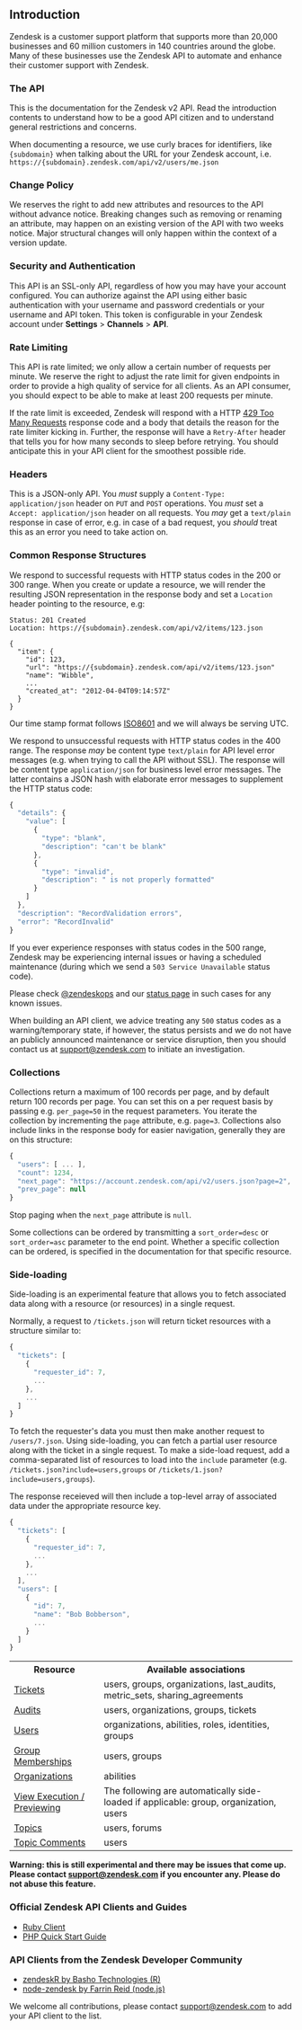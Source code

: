 ## Introduction

Zendesk is a customer support platform that supports more than 20,000 businesses and 60 million customers in 140 countries around the globe. Many of these businesses use the Zendesk API to automate and enhance their customer support with Zendesk.

### The API
This is the documentation for the Zendesk v2 API. Read the introduction contents to understand how to be a good API citizen and to understand general restrictions and concerns.

When documenting a resource, we use curly braces for identifiers, like `{subdomain}` when talking about the URL for your Zendesk account, i.e. `https://{subdomain}.zendesk.com/api/v2/users/me.json`

### Change Policy

We reserves the right to add new attributes and resources to the API without advance notice. Breaking changes such as removing or renaming an attribute, may happen on an existing version of the API with two weeks notice. Major structural changes will only happen within the context of a version update.

### Security and Authentication

This API is an SSL-only API, regardless of how you may have your account configured. You can authorize against the API using either basic authentication with your username and password credentials or your username and API token.  This token is configurable in your Zendesk account under **Settings** > **Channels** > **API**.

### Rate Limiting

This API is rate limited; we only allow a certain number of requests per minute. We reserve the right to adjust the rate limit for given endpoints in order to provide a high quality of service for all clients. As an API consumer, you should expect to be able to make at least 200 requests per minute.

If the rate limit is exceeded, Zendesk will respond with a HTTP [429 Too Many Requests](http://tools.ietf.org/html/draft-nottingham-http-new-status-02#section-4) response code and a body that details the reason for the rate limiter kicking in. Further, the response will have a `Retry-After` header that tells you for how many seconds to sleep before retrying. You should anticipate this in your API client for the smoothest possible ride.

### Headers

This is a JSON-only API. You *must* supply a `Content-Type: application/json` header on `PUT` and `POST` operations. You *must* set a `Accept: application/json` header on all requests. You *may* get a `text/plain` response in case of error, e.g. in case of a bad request, you *should* treat this as an error you need to take action on.

### Common Response Structures

We respond to successful requests with HTTP status codes in the 200 or 300 range. When you create or update a resource, we will render the resulting JSON representation in the response body and set a `Location` header pointing to the resource, e.g:

```http
Status: 201 Created
Location: https://{subdomain}.zendesk.com/api/v2/items/123.json

{
  "item": {
    "id": 123,
    "url": "https://{subdomain}.zendesk.com/api/v2/items/123.json"
    "name": "Wibble",
    ...
    "created_at": "2012-04-04T09:14:57Z"
  }
}
```

Our time stamp format follows [ISO8601](http://en.wikipedia.org/wiki/ISO_8601) and we will always be serving UTC.

We respond to unsuccessful requests with HTTP status codes in the 400 range. The response *may* be content type `text/plain` for API level error messages (e.g. when trying to call the API without SSL). The response will be content type `application/json` for business level error messages. The latter contains a JSON hash with elaborate error messages to supplement the HTTP status code:

```js
{
  "details": {
    "value": [
      {
        "type": "blank",
        "description": "can't be blank"
      },
      {
        "type": "invalid",
        "description": " is not properly formatted"
      }
    ]
  },
  "description": "RecordValidation errors",
  "error": "RecordInvalid"
}
```

If you ever experience responses with status codes in the 500 range, Zendesk may be experiencing internal issues or having a scheduled maintenance (during which we send a `503 Service Unavailable` status code).

Please check [@zendeskops](https://twitter.com/zendeskops) and our [status page](http://www.zendesk.com/support/system-status) in such cases for any known issues.

When building an API client, we advice treating any `500` status codes as a warning/temporary state, if however, the status persists and we do not have an publicly announced maintenance or service disruption, then you should contact us at <a href="mailto:support@zendesk.com">support@zendesk.com</a> to initiate an investigation.

### Collections

Collections return a maximum of 100 records per page, and by default return 100 records per page. You can set this on a per request basis by passing e.g. `per_page=50` in the request parameters. You iterate the collection by incrementing the `page` attribute, e.g. `page=3`. Collections also include links in the response body for easier navigation, generally they are on this structure:

```js
{
  "users": [ ... ],
  "count": 1234,
  "next_page": "https://account.zendesk.com/api/v2/users.json?page=2",
  "prev_page": null
}
```

Stop paging when the `next_page` attribute is `null`.

Some collections can be ordered by transmitting a `sort_order=desc` or `sort_order=asc` parameter to the end point. Whether a specific collection can be ordered, is specified in the documentation for that specific resource.

### Side-loading

Side-loading is an experimental feature that allows you to fetch associated data along with a resource (or resources) in a single request.

Normally, a request to `/tickets.json` will return ticket resources with a structure similar to:

```js
{
  "tickets": [
    {
      "requester_id": 7,
      ...
    },
    ...
  ]
}
```

To fetch the requester's data you must then make another request to `/users/7.json`.
Using side-loading, you can fetch a partial user resource along with the ticket in a single request. To make a side-load request,
add a comma-separated list of resources to load into the `include` parameter (e.g. `/tickets.json?include=users,groups` or `/tickets/1.json?include=users,groups`).

The response receieved will then include a top-level array of associated data under the appropriate resource key.

```js
{
  "tickets": [
    {
      "requester_id": 7,
      ...
    },
    ...
  ],
  "users": [
    {
      "id": 7,
      "name": "Bob Bobberson",
      ...
    }
  ]
}
```

<table>
  <tr>
    <th>Resource</th>
    <th>Available associations</th>
  </tr>
  <tr>
    <td><a href="tickets.html">Tickets</a></td>
    <td>users, groups, organizations, last_audits, metric_sets, sharing_agreements</td>
  </tr>
  <tr>
    <td><a href="audits.html">Audits</a></td>
    <td>users, organizations, groups, tickets</td>
  </tr>
  <tr>
    <td><a href="users.html">Users</a></td>
    <td>organizations, abilities, roles, identities, groups</td>
  </tr>
  <tr>
    <td><a href="group_memberships.html">Group Memberships</a></td>
    <td>users, groups</td>
  </tr>
  <tr>
    <td><a href="organizations.html">Organizations</a></td>
    <td>abilities</td>
  </tr>
  <!-- tr>
    <td><a href="views.html#view-counts-and-caching">View Counts</a></td>
    <td>suspended_tickets_count</td>
  </tr -->
  <tr>
    <td><a href="views.html#executing-views">View Execution / Previewing</a></td>
    <td>The following are automatically side-loaded if applicable: group, organization, users</td>
  </tr>
  <tr>
    <td><a href="topics.html">Topics</a></td>
    <td>users, forums</td>
  </tr>
  <tr>
    <td><a href="topic_comments.html">Topic Comments</a></td>
    <td>users</td>
  </tr>
</table>

**Warning: this is still experimental and there may be issues that come up. Please contact <a href="mailto:support@zendesk.com">support@zendesk.com</a> if you encounter any. Please do not abuse this feature.**

### Official Zendesk API Clients and Guides

* [Ruby Client](https://github.com/zendesk/zendesk_api_client_rb)
* [PHP Quick Start Guide](https://support.zendesk.com/entries/21462093-php-and-zendesk-quick-start-guide)

### API Clients from the Zendesk Developer Community

* [zendeskR by Basho Technologies (R)](https://github.com/tcash21/zendeskR)
* [node-zendesk by Farrin Reid (node.js)](https://github.com/blakmatrix/node-zendesk)

We welcome all contributions, please contact [support@zendesk.com](mailto:support@zendesk.com) to add your API client to the list.